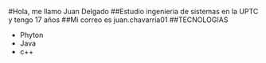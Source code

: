 #Hola, me llamo Juan Delgado
##Estudio ingenieria de sistemas en la UPTC y tengo 17 años
##Mi correo es juan.chavarria01
##TECNOLOGIAS
- Phyton
- Java
- c++
